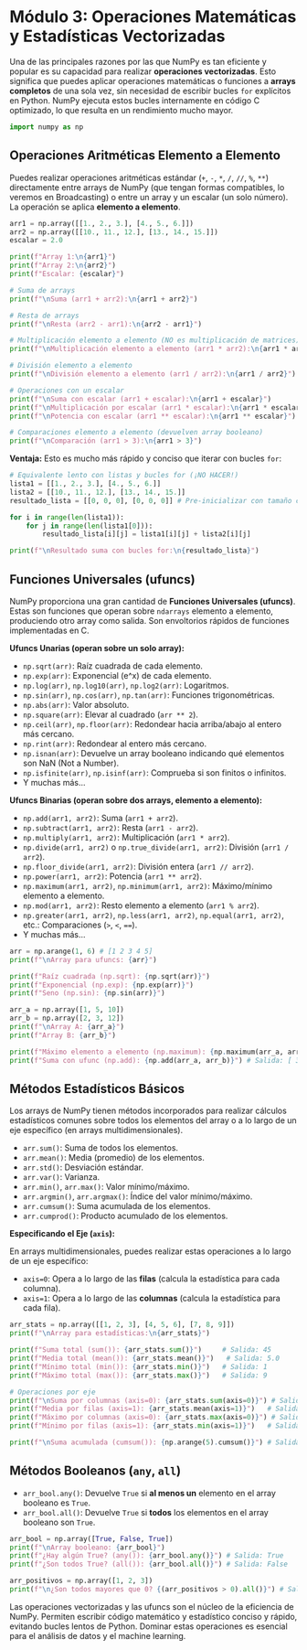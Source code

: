 # Módulo 3: Operaciones Matemáticas y Estadísticas Vectorizadas

Una de las principales razones por las que NumPy es tan eficiente y popular es su capacidad para realizar **operaciones vectorizadas**. Esto significa que puedes aplicar operaciones matemáticas o funciones a **arrays completos** de una sola vez, sin necesidad de escribir bucles `for` explícitos en Python. NumPy ejecuta estos bucles internamente en código C optimizado, lo que resulta en un rendimiento mucho mayor.

```python
import numpy as np
```

## Operaciones Aritméticas Elemento a Elemento

Puedes realizar operaciones aritméticas estándar (`+`, `-`, `*`, `/`, `//`, `%`, `**`) directamente entre arrays de NumPy (que tengan formas compatibles, lo veremos en Broadcasting) o entre un array y un escalar (un solo número). La operación se aplica **elemento a elemento**.

```python
arr1 = np.array([[1., 2., 3.], [4., 5., 6.]])
arr2 = np.array([[10., 11., 12.], [13., 14., 15.]])
escalar = 2.0

print(f"Array 1:\n{arr1}")
print(f"Array 2:\n{arr2}")
print(f"Escalar: {escalar}")

# Suma de arrays
print(f"\nSuma (arr1 + arr2):\n{arr1 + arr2}")

# Resta de arrays
print(f"\nResta (arr2 - arr1):\n{arr2 - arr1}")

# Multiplicación elemento a elemento (NO es multiplicación de matrices)
print(f"\nMultiplicación elemento a elemento (arr1 * arr2):\n{arr1 * arr2}")

# División elemento a elemento
print(f"\nDivisión elemento a elemento (arr1 / arr2):\n{arr1 / arr2}")

# Operaciones con un escalar
print(f"\nSuma con escalar (arr1 + escalar):\n{arr1 + escalar}")
print(f"\nMultiplicación por escalar (arr1 * escalar):\n{arr1 * escalar}")
print(f"\nPotencia con escalar (arr1 ** escalar):\n{arr1 ** escalar}") # Eleva cada elemento al cuadrado

# Comparaciones elemento a elemento (devuelven array booleano)
print(f"\nComparación (arr1 > 3):\n{arr1 > 3}")
```

**Ventaja:** Esto es mucho más rápido y conciso que iterar con bucles `for`:

```python
# Equivalente lento con listas y bucles for (¡NO HACER!)
lista1 = [[1., 2., 3.], [4., 5., 6.]]
lista2 = [[10., 11., 12.], [13., 14., 15.]]
resultado_lista = [[0, 0, 0], [0, 0, 0]] # Pre-inicializar con tamaño correcto

for i in range(len(lista1)):
    for j in range(len(lista1[0])):
        resultado_lista[i][j] = lista1[i][j] + lista2[i][j]

print(f"\nResultado suma con bucles for:\n{resultado_lista}")
```

## Funciones Universales (ufuncs)

NumPy proporciona una gran cantidad de **Funciones Universales (ufuncs)**. Estas son funciones que operan sobre `ndarrays` elemento a elemento, produciendo otro array como salida. Son envoltorios rápidos de funciones implementadas en C.

**Ufuncs Unarias (operan sobre un solo array):**

*   `np.sqrt(arr)`: Raíz cuadrada de cada elemento.
*   `np.exp(arr)`: Exponencial (e^x) de cada elemento.
*   `np.log(arr)`, `np.log10(arr)`, `np.log2(arr)`: Logaritmos.
*   `np.sin(arr)`, `np.cos(arr)`, `np.tan(arr)`: Funciones trigonométricas.
*   `np.abs(arr)`: Valor absoluto.
*   `np.square(arr)`: Elevar al cuadrado (`arr ** 2`).
*   `np.ceil(arr)`, `np.floor(arr)`: Redondear hacia arriba/abajo al entero más cercano.
*   `np.rint(arr)`: Redondear al entero más cercano.
*   `np.isnan(arr)`: Devuelve un array booleano indicando qué elementos son NaN (Not a Number).
*   `np.isfinite(arr)`, `np.isinf(arr)`: Comprueba si son finitos o infinitos.
*   Y muchas más...

**Ufuncs Binarias (operan sobre dos arrays, elemento a elemento):**

*   `np.add(arr1, arr2)`: Suma (`arr1 + arr2`).
*   `np.subtract(arr1, arr2)`: Resta (`arr1 - arr2`).
*   `np.multiply(arr1, arr2)`: Multiplicación (`arr1 * arr2`).
*   `np.divide(arr1, arr2)` o `np.true_divide(arr1, arr2)`: División (`arr1 / arr2`).
*   `np.floor_divide(arr1, arr2)`: División entera (`arr1 // arr2`).
*   `np.power(arr1, arr2)`: Potencia (`arr1 ** arr2`).
*   `np.maximum(arr1, arr2)`, `np.minimum(arr1, arr2)`: Máximo/mínimo elemento a elemento.
*   `np.mod(arr1, arr2)`: Resto elemento a elemento (`arr1 % arr2`).
*   `np.greater(arr1, arr2)`, `np.less(arr1, arr2)`, `np.equal(arr1, arr2)`, etc.: Comparaciones (`>`, `<`, `==`).
*   Y muchas más...

```python
arr = np.arange(1, 6) # [1 2 3 4 5]
print(f"\nArray para ufuncs: {arr}")

print(f"Raíz cuadrada (np.sqrt): {np.sqrt(arr)}")
print(f"Exponencial (np.exp): {np.exp(arr)}")
print(f"Seno (np.sin): {np.sin(arr)}")

arr_a = np.array([1, 5, 10])
arr_b = np.array([2, 3, 12])
print(f"\nArray A: {arr_a}")
print(f"Array B: {arr_b}")

print(f"Máximo elemento a elemento (np.maximum): {np.maximum(arr_a, arr_b)}") # Salida: [ 2  5 12]
print(f"Suma con ufunc (np.add): {np.add(arr_a, arr_b)}") # Salida: [ 3  8 22]
```

## Métodos Estadísticos Básicos

Los arrays de NumPy tienen métodos incorporados para realizar cálculos estadísticos comunes sobre todos los elementos del array o a lo largo de un eje específico (en arrays multidimensionales).

*   `arr.sum()`: Suma de todos los elementos.
*   `arr.mean()`: Media (promedio) de los elementos.
*   `arr.std()`: Desviación estándar.
*   `arr.var()`: Varianza.
*   `arr.min()`, `arr.max()`: Valor mínimo/máximo.
*   `arr.argmin()`, `arr.argmax()`: Índice del valor mínimo/máximo.
*   `arr.cumsum()`: Suma acumulada de los elementos.
*   `arr.cumprod()`: Producto acumulado de los elementos.

**Especificando el Eje (`axis`):**

En arrays multidimensionales, puedes realizar estas operaciones a lo largo de un eje específico:
*   `axis=0`: Opera a lo largo de las **filas** (calcula la estadística para cada columna).
*   `axis=1`: Opera a lo largo de las **columnas** (calcula la estadística para cada fila).

```python
arr_stats = np.array([[1, 2, 3], [4, 5, 6], [7, 8, 9]])
print(f"\nArray para estadísticas:\n{arr_stats}")

print(f"Suma total (sum()): {arr_stats.sum()}")     # Salida: 45
print(f"Media total (mean()): {arr_stats.mean()}")   # Salida: 5.0
print(f"Mínimo total (min()): {arr_stats.min()}")   # Salida: 1
print(f"Máximo total (max()): {arr_stats.max()}")   # Salida: 9

# Operaciones por eje
print(f"\nSuma por columnas (axis=0): {arr_stats.sum(axis=0)}") # Salida: [12 15 18] (1+4+7, 2+5+8, 3+6+9)
print(f"Media por filas (axis=1): {arr_stats.mean(axis=1)}")   # Salida: [2. 5. 8.] ((1+2+3)/3, (4+5+6)/3, (7+8+9)/3)
print(f"Máximo por columnas (axis=0): {arr_stats.max(axis=0)}") # Salida: [7 8 9]
print(f"Mínimo por filas (axis=1): {arr_stats.min(axis=1)}")   # Salida: [1 4 7]

print(f"\nSuma acumulada (cumsum()): {np.arange(5).cumsum()}") # Salida: [ 0  1  3  6 10]
```

## Métodos Booleanos (`any`, `all`)

*   `arr_bool.any()`: Devuelve `True` si **al menos un** elemento en el array booleano es `True`.
*   `arr_bool.all()`: Devuelve `True` si **todos** los elementos en el array booleano son `True`.

```python
arr_bool = np.array([True, False, True])
print(f"\nArray booleano: {arr_bool}")
print(f"¿Hay algún True? (any()): {arr_bool.any()}") # Salida: True
print(f"¿Son todos True? (all()): {arr_bool.all()}") # Salida: False

arr_positivos = np.array([1, 2, 3])
print(f"\n¿Son todos mayores que 0? {(arr_positivos > 0).all()}") # Salida: True
```

Las operaciones vectorizadas y las ufuncs son el núcleo de la eficiencia de NumPy. Permiten escribir código matemático y estadístico conciso y rápido, evitando bucles lentos de Python. Dominar estas operaciones es esencial para el análisis de datos y el machine learning.
